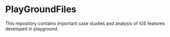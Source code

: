 # PlayGroundFiles
This repository contains important case studies and analysis of iOS features developed in playground.
